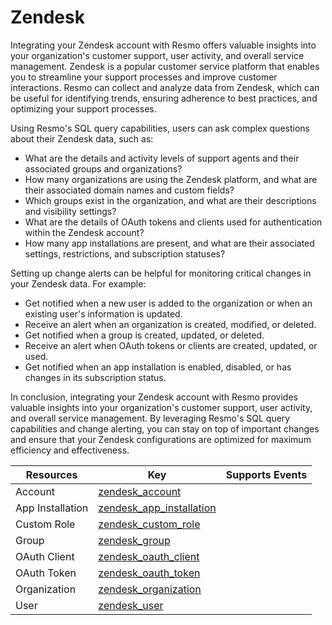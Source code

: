 Zendesk
=======
Integrating your Zendesk account with Resmo offers valuable insights into your organization's customer support, user activity, and overall service management. Zendesk is a popular customer service platform that enables you to streamline your support processes and improve customer interactions. Resmo can collect and analyze data from Zendesk, which can be useful for identifying trends, ensuring adherence to best practices, and optimizing your support processes.

Using Resmo's SQL query capabilities, users can ask complex questions about their Zendesk data, such as:

* What are the details and activity levels of support agents and their associated groups and organizations?
* How many organizations are using the Zendesk platform, and what are their associated domain names and custom fields?
* Which groups exist in the organization, and what are their descriptions and visibility settings?
* What are the details of OAuth tokens and clients used for authentication within the Zendesk account?
* How many app installations are present, and what are their associated settings, restrictions, and subscription statuses?

Setting up change alerts can be helpful for monitoring critical changes in your Zendesk data. For example:

* Get notified when a new user is added to the organization or when an existing user's information is updated.
* Receive an alert when an organization is created, modified, or deleted.
* Get notified when a group is created, updated, or deleted.
* Receive an alert when OAuth tokens or clients are created, updated, or used.
* Get notified when an app installation is enabled, disabled, or has changes in its subscription status.

In conclusion, integrating your Zendesk account with Resmo provides valuable insights into your organization's customer support, user activity, and overall service management. By leveraging Resmo's SQL query capabilities and change alerting, you can stay on top of important changes and ensure that your Zendesk configurations are optimized for maximum efficiency and effectiveness.

| **Resources**    | **Key**                                                     | **Supports Events** |
| ---------------- | ----------------------------------------------------------- | ------------------- |
| Account          | [zendesk\_account](zendesk\_account.md)                     |                     |
| App Installation | [zendesk\_app\_installation](zendesk\_app\_installation.md) |                     |
| Custom Role      | [zendesk\_custom\_role](zendesk\_custom\_role.md)           |                     |
| Group            | [zendesk\_group](zendesk\_group.md)                         |                     |
| OAuth Client     | [zendesk\_oauth\_client](zendesk\_oauth\_client.md)         |                     |
| OAuth Token      | [zendesk\_oauth\_token](zendesk\_oauth\_token.md)           |                     |
| Organization     | [zendesk\_organization](zendesk\_organization.md)           |                     |
| User             | [zendesk\_user](zendesk\_user.md)                           |                     |
